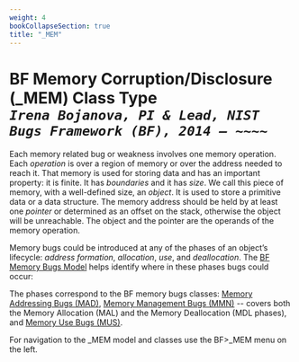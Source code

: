 ```yaml
---
weight: 4
bookCollapseSection: true
title: "_MEM"
---
```

# BF Memory Corruption/Disclosure (_MEM) Class Type <br/> _`Irena Bojanova, PI & Lead, NIST Bugs Framework (BF), 2014 – ~~~~`_

Each memory related bug or weakness involves one memory operation. Each _operation_ is over a region of memory or over the address needed to reach it. That memory is used for storing data and has an important property: it is finite. It has _boundaries_ and it has _size_. We call this piece of memory, with a well-defined size, an _object_. It is used to store a primitive data or a data structure. The memory address should be held by at least one _pointer_ or determined as an offset on the stack, otherwise the object will be unreachable. The object and the pointer are the operands of the memory operation.

Memory bugs could be introduced at any of the phases of an object’s lifecycle: _address formation_, _allocation_, _use_, and _deallocation_. The [BF Memory Bugs Model](/Info/BF%20Classes/_MEM/Model) helps identify where in these phases bugs could occur: 

The phases correspond to the BF memory bugs classes: [Memory Addressing Bugs (MAD)](/Info/BF%20Classes/_mem/mad), [Memory Management Bugs (MMN)](/Info/BF%20Classes/_mem/mmn) -- covers both the Memory Allocation (MAL) and the Memory Deallocation (MDL phases), and [Memory Use Bugs (MUS)](/Info/BF%20Classes/_mem/mus).

For navigation to the _MEM model and classes use the BF>_MEM menu on the left.